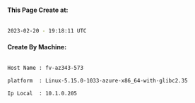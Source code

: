 
   
#### This Page Create at:

```bash

2023-02-20 - 19:18:11 UTC

```

#### Create By Machine:

```bash

Host Name : fv-az343-573

platform  : Linux-5.15.0-1033-azure-x86_64-with-glibc2.35

Ip Local  : 10.1.0.205

```

